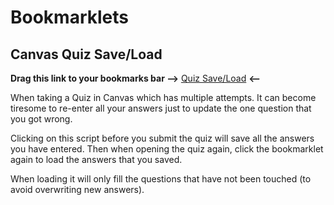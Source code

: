 # Bookmarklets

## Canvas Quiz Save/Load

**Drag this link to your bookmarks bar -->** <a href="javascript:(function(i%2Cs%2Cf)%7Bvar%20d%3Ddocument%2Ce%3Dd.createElement(&#39;script&#39;)%3Bd.getElementById(i)%3Ff()%3A(e.onload%3Df%2Ce.src%3Ds%2Ce.id%3Di%2Cd.body.appendChild(e))%7D)(%22quizsaver%22%2C%22https%3A%2F%2Fbenjameep.tech%2Fbootkmarklets%2Fdist%2Fquizsaver.js%22%2Cfunction()%7Bwindow.quizsaver.default()%7D)">Quiz Save/Load</a> **<--**

When taking a Quiz in Canvas which has multiple attempts. It can become tiresome to re-enter all your answers just to update the one question that you got wrong. 

Clicking on this script before you submit the quiz will save all the answers you have entered. Then when opening the quiz again, click the bookmarklet again to load the answers that you saved.

When loading it will only fill the questions that have not been touched (to avoid overwriting new answers).
